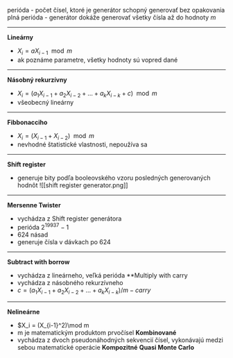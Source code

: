 perióda - počet čísel, ktoré je generátor schopný generovať bez opakovania
plná perióda - generátor dokáže generovať všetky čísla až do hodnoty $m$
***
**Lineárny**
- $X_i = aX_{i-1} \mod m$
- ak poznáme parametre, všetky hodnoty sú vopred dané
***
**Násobný rekurzívny**
- $X_i = (a_1X_{i-1} + a_2X_{i-2}+\dots+a_kX_{i-k}+c)\mod m$
- všeobecný lineárny
***
**Fibbonacciho**
- $X_i = (X_{i-1} + X_{i-2})\mod m$
- nevhodné štatistické vlastnosti, nepoužíva sa
***
**Shift register**
- generuje bity podľa booleovského vzoru posledných generovaných hodnôt
![[shift register generator.png]]
***
**Mersenne Twister**
- vychádza z Shift register generátora
- perióda $2^{19937}-1$
- 624 násad
- generuje čísla v dávkach po 624
***
**Subtract with borrow**
- vychádza z lineárneho, veľká perióda
**Multiply with carry
- vychádza z násobného rekurzívneho
- $c = (a_1X_{i-1} + a_2X_{i-2}+\dots+a_kX_{i-k})/m - carry$
***
**Nelineárne**
- $X_i = (X_{i-1}^2)\mod m
- m je matematickým produktom prvočísel
**Kombinované**
- vychádza z dvoch pseudonáhodných sekvencií čísel, vykonávajú medzi sebou matematické operácie
**Kompozitné**
**Quasi Monte Carlo**
